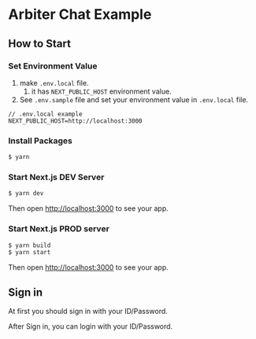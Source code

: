 # Arbiter Chat Example

## How to Start

### Set Environment Value
1. make `.env.local` file.
   1. it has `NEXT_PUBLIC_HOST` environment value.
2. See `.env.sample` file and set your environment value in `.env.local` file.

```
// .env.local example
NEXT_PUBLIC_HOST=http://localhost:3000
```

### Install Packages
  
  ```bash
  $ yarn
  ```

### Start Next.js DEV Server

  ```bash
  $ yarn dev
  ```

Then open [http://localhost:3000](http://localhost:3000) to see your app.

### Start Next.js PROD server

  ```bash
  $ yarn build
  $ yarn start
  ```

Then open [http://localhost:3000](http://localhost:3000) to see your app.


## Sign in
At first you should sign in with your ID/Password.

After Sign in, you can login with your ID/Password.